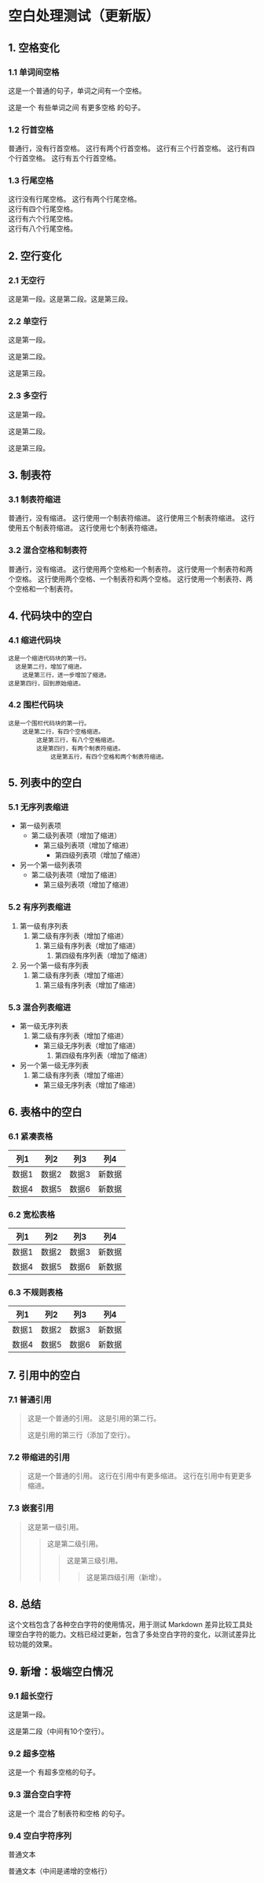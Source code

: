 # 空白处理测试（更新版）

## 1. 空格变化

### 1.1 单词间空格

这是一个普通的句子，单词之间有一个空格。

这是一个   有些单词之间    有更多空格     的句子。

### 1.2 行首空格

普通行，没有行首空格。
  这行有两个行首空格。
   这行有三个行首空格。
    这行有四个行首空格。
     这行有五个行首空格。

### 1.3 行尾空格

这行没有行尾空格。
这行有两个行尾空格。  
这行有四个行尾空格。    
这行有六个行尾空格。      
这行有八个行尾空格。        

## 2. 空行变化

### 2.1 无空行

这是第一段。这是第二段。这是第三段。

### 2.2 单空行

这是第一段。

这是第二段。

这是第三段。

### 2.3 多空行

这是第一段。



这是第二段。





这是第三段。

## 3. 制表符

### 3.1 制表符缩进

普通行，没有缩进。
	这行使用一个制表符缩进。
			这行使用三个制表符缩进。
					这行使用五个制表符缩进。
							这行使用七个制表符缩进。

### 3.2 混合空格和制表符

普通行，没有缩进。
  	这行使用两个空格和一个制表符。
	  这行使用一个制表符和两个空格。
  	  这行使用两个空格、一个制表符和两个空格。
	  	这行使用一个制表符、两个空格和一个制表符。

## 4. 代码块中的空白

### 4.1 缩进代码块

    这是一个缩进代码块的第一行。
      这是第二行，增加了缩进。
        这是第三行，进一步增加了缩进。
    这是第四行，回到原始缩进。

### 4.2 围栏代码块

```
这是一个围栏代码块的第一行。
    这是第二行，有四个空格缩进。
        这是第三行，有八个空格缩进。
		这是第四行，有两个制表符缩进。
    		这是第五行，有四个空格和两个制表符缩进。
```

## 5. 列表中的空白

### 5.1 无序列表缩进

- 第一级列表项
    - 第二级列表项（增加了缩进）
        - 第三级列表项（增加了缩进）
            - 第四级列表项（增加了缩进）
- 另一个第一级列表项
    - 第二级列表项（增加了缩进）
        - 第三级列表项（增加了缩进）

### 5.2 有序列表缩进

1. 第一级有序列表
    1. 第二级有序列表（增加了缩进）
        1. 第三级有序列表（增加了缩进）
            1. 第四级有序列表（增加了缩进）
2. 另一个第一级有序列表
    1. 第二级有序列表（增加了缩进）
        1. 第三级有序列表（增加了缩进）

### 5.3 混合列表缩进

- 第一级无序列表
    1. 第二级有序列表（增加了缩进）
        - 第三级无序列表（增加了缩进）
            1. 第四级有序列表（增加了缩进）
- 另一个第一级无序列表
    1. 第二级有序列表（增加了缩进）
        - 第三级无序列表（增加了缩进）

## 6. 表格中的空白

### 6.1 紧凑表格

|列1|列2|列3|列4|
|---|---|---|---|
|数据1|数据2|数据3|新数据|
|数据4|数据5|数据6|新数据|

### 6.2 宽松表格

|    列1    |    列2    |    列3    |    列4    |
|-----------|-----------|-----------|-----------|
|   数据1   |   数据2   |   数据3   |   新数据   |
|   数据4   |   数据5   |   数据6   |   新数据   |

### 6.3 不规则表格

|   列1  |列2|     列3      |  列4  |
|---| ------- |---|----------|
|数据1|      数据2     |数据3|  新数据  |
|     数据4     |数据5|      数据6      | 新数据 |

## 7. 引用中的空白

### 7.1 普通引用

> 这是一个普通的引用。
> 这是引用的第二行。
>
> 这是引用的第三行（添加了空行）。

### 7.2 带缩进的引用

> 这是一个普通的引用。
>     这行在引用中有更多缩进。
>         这行在引用中有更更多缩进。

### 7.3 嵌套引用

> 这是第一级引用。
> > 这是第二级引用。
> > > 这是第三级引用。
> > > > 这是第四级引用（新增）。

## 8. 总结

这个文档包含了各种空白字符的使用情况，用于测试 Markdown 差异比较工具处理空白字符的能力。文档已经过更新，包含了多处空白字符的变化，以测试差异比较功能的效果。

## 9. 新增：极端空白情况

### 9.1 超长空行

这是第一段。











这是第二段（中间有10个空行）。

### 9.2 超多空格

这是一个                                                                  有超多空格的句子。

### 9.3 混合空白字符

这是一个	 	 	 	混合了制表符和空格	 	 	 	的句子。

### 9.4 空白字符序列

普通文本
 
  
   
    
     
      
       
        
         
普通文本（中间是递增的空格行）